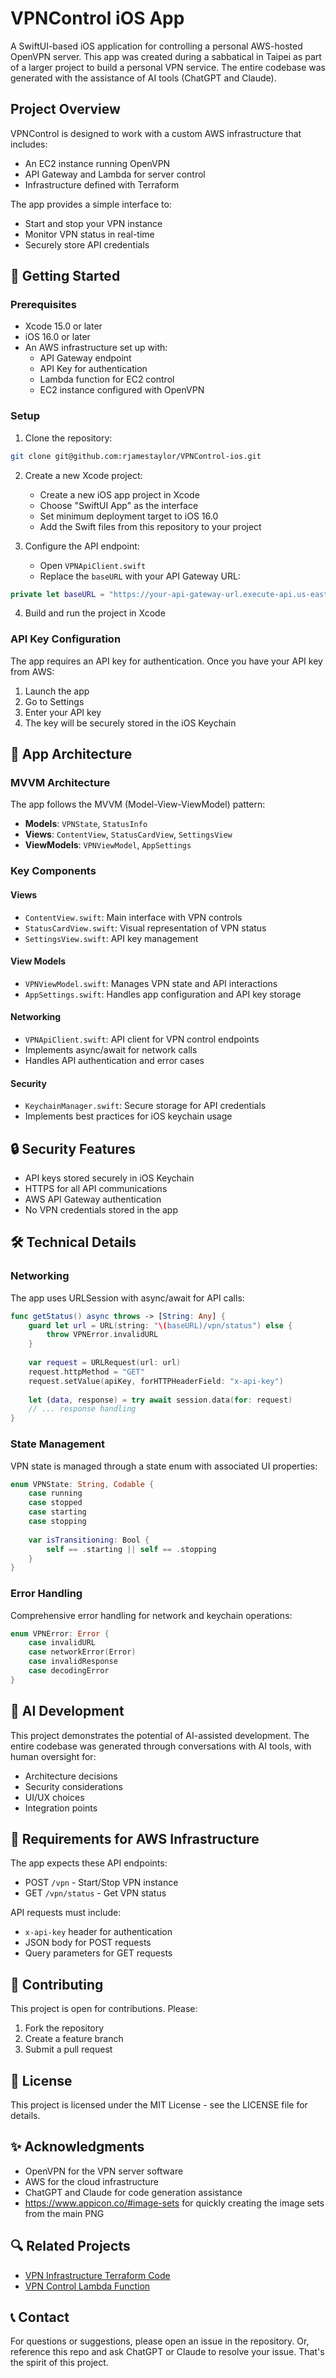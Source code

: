 # VPNControl iOS App

A SwiftUI-based iOS application for controlling a personal AWS-hosted OpenVPN server. This app was created during a sabbatical in Taipei as part of a larger project to build a personal VPN service. The entire codebase was generated with the assistance of AI tools (ChatGPT and Claude).

## Project Overview

VPNControl is designed to work with a custom AWS infrastructure that includes:
- An EC2 instance running OpenVPN
- API Gateway and Lambda for server control
- Infrastructure defined with Terraform

The app provides a simple interface to:
- Start and stop your VPN instance
- Monitor VPN status in real-time
- Securely store API credentials

## 🚀 Getting Started

### Prerequisites

- Xcode 15.0 or later
- iOS 16.0 or later
- An AWS infrastructure set up with:
  - API Gateway endpoint
  - API Key for authentication
  - Lambda function for EC2 control
  - EC2 instance configured with OpenVPN

### Setup

1. Clone the repository:
```bash
git clone git@github.com:rjamestaylor/VPNControl-ios.git
```

2. Create a new Xcode project:
   - Create a new iOS app project in Xcode
   - Choose "SwiftUI App" as the interface
   - Set minimum deployment target to iOS 16.0
   - Add the Swift files from this repository to your project

3. Configure the API endpoint:
   - Open `VPNApiClient.swift`
   - Replace the `baseURL` with your API Gateway URL:
```swift
private let baseURL = "https://your-api-gateway-url.execute-api.us-east-1.amazonaws.com/Prod"
```

4. Build and run the project in Xcode

### API Key Configuration

The app requires an API key for authentication. Once you have your API key from AWS:
1. Launch the app
2. Go to Settings
3. Enter your API key
4. The key will be securely stored in the iOS Keychain

## 📱 App Architecture

### MVVM Architecture
The app follows the MVVM (Model-View-ViewModel) pattern:
- **Models**: `VPNState`, `StatusInfo`
- **Views**: `ContentView`, `StatusCardView`, `SettingsView`
- **ViewModels**: `VPNViewModel`, `AppSettings`

### Key Components

#### Views
- `ContentView.swift`: Main interface with VPN controls
- `StatusCardView.swift`: Visual representation of VPN status
- `SettingsView.swift`: API key management

#### View Models
- `VPNViewModel.swift`: Manages VPN state and API interactions
- `AppSettings.swift`: Handles app configuration and API key storage

#### Networking
- `VPNApiClient.swift`: API client for VPN control endpoints
- Implements async/await for network calls
- Handles API authentication and error cases

#### Security
- `KeychainManager.swift`: Secure storage for API credentials
- Implements best practices for iOS keychain usage

## 🔒 Security Features

- API keys stored securely in iOS Keychain
- HTTPS for all API communications
- AWS API Gateway authentication
- No VPN credentials stored in the app

## 🛠 Technical Details

### Networking
The app uses URLSession with async/await for API calls:
```swift
func getStatus() async throws -> [String: Any] {
    guard let url = URL(string: "\(baseURL)/vpn/status") else {
        throw VPNError.invalidURL
    }
    
    var request = URLRequest(url: url)
    request.httpMethod = "GET"
    request.setValue(apiKey, forHTTPHeaderField: "x-api-key")
    
    let (data, response) = try await session.data(for: request)
    // ... response handling
}
```

### State Management
VPN state is managed through a state enum with associated UI properties:
```swift
enum VPNState: String, Codable {
    case running
    case stopped
    case starting
    case stopping
    
    var isTransitioning: Bool {
        self == .starting || self == .stopping
    }
}
```

### Error Handling
Comprehensive error handling for network and keychain operations:
```swift
enum VPNError: Error {
    case invalidURL
    case networkError(Error)
    case invalidResponse
    case decodingError
}
```

## 🤖 AI Development

This project demonstrates the potential of AI-assisted development. The entire codebase was generated through conversations with AI tools, with human oversight for:
- Architecture decisions
- Security considerations
- UI/UX choices
- Integration points

## 📝 Requirements for AWS Infrastructure

The app expects these API endpoints:
- POST `/vpn` - Start/Stop VPN instance
- GET `/vpn/status` - Get VPN status

API requests must include:
- `x-api-key` header for authentication
- JSON body for POST requests
- Query parameters for GET requests

## 🤝 Contributing

This project is open for contributions. Please:
1. Fork the repository
2. Create a feature branch
3. Submit a pull request

## 📄 License

This project is licensed under the MIT License - see the LICENSE file for details.

## ✨ Acknowledgments

- OpenVPN for the VPN server software
- AWS for the cloud infrastructure
- ChatGPT and Claude for code generation assistance
- https://www.appicon.co/#image-sets for quickly creating the image sets from the main PNG

## 🔍 Related Projects

- [VPN Infrastructure Terraform Code](link-to-terraform-repo)
- [VPN Control Lambda Function](link-to-lambda-repo)

## 📞 Contact

For questions or suggestions, please open an issue in the repository. Or, reference this repo and ask ChatGPT or Claude to resolve your issue. That's the spirit of this project.